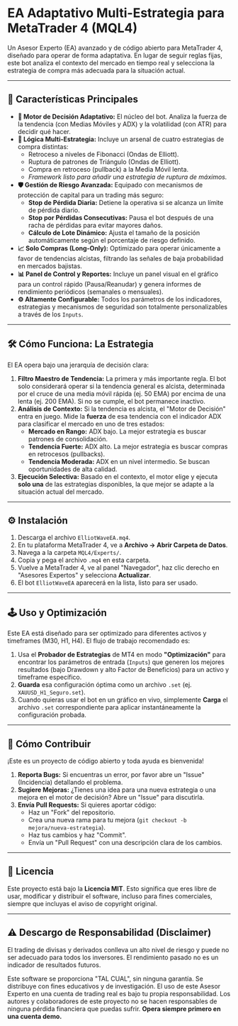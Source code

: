 # EA Adaptativo Multi-Estrategia para MetaTrader 4 (MQL4)

Un Asesor Experto (EA) avanzado y de código abierto para MetaTrader 4, diseñado para operar de forma adaptativa. En lugar de seguir reglas fijas, este bot analiza el contexto del mercado en tiempo real y selecciona la estrategia de compra más adecuada para la situación actual.


---

## 🚀 Características Principales

* **🧠 Motor de Decisión Adaptativo:** El núcleo del bot. Analiza la fuerza de la tendencia (con Medias Móviles y ADX) y la volatilidad (con ATR) para decidir qué hacer.
* **🧩 Lógica Multi-Estrategia:** Incluye un arsenal de cuatro estrategias de compra distintas:
    * Retroceso a niveles de Fibonacci (Ondas de Elliott).
    * Ruptura de patrones de Triángulo (Ondas de Elliott).
    * Compra en retroceso (pullback) a la Media Móvil lenta.
    * *Framework listo para añadir una estrategia de ruptura de máximos.*
* **🛡️ Gestión de Riesgo Avanzada:** Equipado con mecanismos de protección de capital para un trading más seguro:
    * **Stop de Pérdida Diaria:** Detiene la operativa si se alcanza un límite de pérdida diario.
    * **Stop por Pérdidas Consecutivas:** Pausa el bot después de una racha de pérdidas para evitar mayores daños.
    * **Cálculo de Lote Dinámico:** Ajusta el tamaño de la posición automáticamente según el porcentaje de riesgo definido.
* **📈 Solo Compras (Long-Only):** Optimizado para operar únicamente a favor de tendencias alcistas, filtrando las señales de baja probabilidad en mercados bajistas.
* **📊 Panel de Control y Reportes:** Incluye un panel visual en el gráfico para un control rápido (Pausa/Reanudar) y genera informes de rendimiento periódicos (semanales o mensuales).
* **⚙️ Altamente Configurable:** Todos los parámetros de los indicadores, estrategias y mecanismos de seguridad son totalmente personalizables a través de los `Inputs`.

---

## 🛠️ Cómo Funciona: La Estrategia

El EA opera bajo una jerarquía de decisión clara:

1.  **Filtro Maestro de Tendencia:** La primera y más importante regla. El bot solo considerará operar si la tendencia general es alcista, determinada por el cruce de una media móvil rápida (ej. 50 EMA) por encima de una lenta (ej. 200 EMA). Si no se cumple, el bot permanece inactivo.
2.  **Análisis de Contexto:** Si la tendencia es alcista, el "Motor de Decisión" entra en juego. Mide la **fuerza** de esa tendencia con el indicador ADX para clasificar el mercado en uno de tres estados:
    * **Mercado en Rango:** ADX bajo. La mejor estrategia es buscar patrones de consolidación.
    * **Tendencia Fuerte:** ADX alto. La mejor estrategia es buscar compras en retrocesos (pullbacks).
    * **Tendencia Moderada:** ADX en un nivel intermedio. Se buscan oportunidades de alta calidad.
3.  **Ejecución Selectiva:** Basado en el contexto, el motor elige y ejecuta **solo una** de las estrategias disponibles, la que mejor se adapte a la situación actual del mercado.

---

## ⚙️ Instalación

1.  Descarga el archivo `ElliotWaveEA.mq4`.
2.  En tu plataforma MetaTrader 4, ve a **Archivo -> Abrir Carpeta de Datos**.
3.  Navega a la carpeta `MQL4/Experts/`.
4.  Copia y pega el archivo `.mq4` en esta carpeta.
5.  Vuelve a MetaTrader 4, ve al panel "Navegador", haz clic derecho en "Asesores Expertos" y selecciona **Actualizar**.
6.  El bot `ElliotWaveEA` aparecerá en la lista, listo para ser usado.

---

## 🕹️ Uso y Optimización

Este EA está diseñado para ser optimizado para diferentes activos y timeframes (M30, H1, H4). El flujo de trabajo recomendado es:

1.  Usa el **Probador de Estrategias** de MT4 en modo **"Optimización"** para encontrar los parámetros de entrada (`Inputs`) que generen los mejores resultados (bajo Drawdown y alto Factor de Beneficios) para un activo y timeframe específico.
2.  **Guarda** esa configuración óptima como un archivo `.set` (ej. `XAUUSD_H1_Seguro.set`).
3.  Cuando quieras usar el bot en un gráfico en vivo, simplemente **Carga** el archivo `.set` correspondiente para aplicar instantáneamente la configuración probada.

---

## 🤝 Cómo Contribuir

¡Este es un proyecto de código abierto y toda ayuda es bienvenida!

1.  **Reporta Bugs:** Si encuentras un error, por favor abre un "Issue" (Incidencia) detallando el problema.
2.  **Sugiere Mejoras:** ¿Tienes una idea para una nueva estrategia o una mejora en el motor de decisión? Abre un "Issue" para discutirla.
3.  **Envía Pull Requests:** Si quieres aportar código:
    * Haz un "Fork" del repositorio.
    * Crea una nueva rama para tu mejora (`git checkout -b mejora/nueva-estrategia`).
    * Haz tus cambios y haz "Commit".
    * Envía un "Pull Request" con una descripción clara de los cambios.

---

## 📜 Licencia

Este proyecto está bajo la **Licencia MIT**. Esto significa que eres libre de usar, modificar y distribuir el software, incluso para fines comerciales, siempre que incluyas el aviso de copyright original.

---

## ⚠️ Descargo de Responsabilidad (Disclaimer)

El trading de divisas y derivados conlleva un alto nivel de riesgo y puede no ser adecuado para todos los inversores. El rendimiento pasado no es un indicador de resultados futuros.

Este software se proporciona "TAL CUAL", sin ninguna garantía. Se distribuye con fines educativos y de investigación. El uso de este Asesor Experto en una cuenta de trading real es bajo tu propia responsabilidad. Los autores y colaboradores de este proyecto no se hacen responsables de ninguna pérdida financiera que puedas sufrir. **Opera siempre primero en una cuenta demo.**
